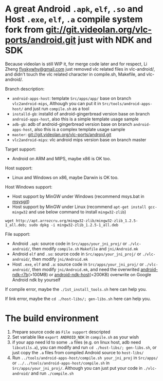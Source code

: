 # A great Android `.apk`, `elf`, `.so` and Host `.exe`, `elf`, `.a` compile system fork from [git://git.videolan.org/vlc-ports/android.git](http://git.videolan.org/?p=vlc-ports/android.git) just with NDK and SDK

Because videolan is still WIP it, for merge code later and for respect, Li Zheng <flyskywhy@gmail.com> just removed vlc related files in vlc-android/, and didn't touch the vlc related character in compile.sh, Makefile, and vlc-android/.

Branch description:

- `android-apps-host`: template `Src/apps/app/` base on branch `vlc2android-mips`, Although you can put it in `Src/tools/android-apps-host/` and just run `compile.sh` as a tool
- `installd-gb`: installd of android-gingerbread version base on branch `android-apps-host`, also this is a simple template usage sample
- `adb-gb`: adb of android-gingerbread version base on branch `android-apps-host`, also this is a complex template usage sample
- `master`: [git://git.videolan.org/vlc-ports/android.git](http://git.videolan.org/?p=vlc-ports/android.git)
- `vlc2android-mips`: vlc android mips version base on branch master

Target support:

- Android on ARM and MIPS, maybe x86 is OK too.

Host support:

- Linux and Windows on x86, maybe Darwin is OK too.

Host Windows support:

- Host support by MinGW under Windows (recommend msys.bat in [msysgit](http://github.com/msysgit/msysgit))
- Host support by MinGW under Linux (recommend `apt-get install gcc-mingw32` and use below command to install `mingw32-zlib`)

`wget http://apt.arrozcru.org/mingw32-zlib/mingw32-zlib_1.2.5-1_all.deb; sudo dpkg -i mingw32-zlib_1.2.5-1_all.deb`


File support:

- Android `.apk`: source code in `Src/apps/your_jni_proj/` or `./vlc-android/`, then modify `compile.sh` `Makefile` and `jni/Android.mk`
- Android `elf` and `.so`: source code in `Src/apps/your_jni_proj/` or `./vlc-android/`, then modify `jni/Android.mk`
- Host `.exe`, `elf` and `.a`: source code in `Src/apps/your_jni_proj/` or `./vlc-android/`, then modify `jni/Android.mk`, and need the overwrited [android-ndk-r7b](http://github.com/flyskywhy/android-ndk-r7b)(>100MB) or [android-ndk-host](http://github.com/flyskywhy/android-ndk-host)(<200KB) overwrite on Google Android ndk by yourself

If compile error, maybe the `./1st_install_tools.sh` here can help you.

If link error, maybe the `cd ./host-libs/; gen-libs.sh` here can help you.

# The build environment

1. Prepare source code as `File support` descripted
2. Set variable like `export ANDROID_NDK` in `compile.sh` as your wish
3. if your app need ld to some `.a` files (e.g. on linux host, adb need `libcutils.a`), you can modify and run `cd ./host-libs/; gen-libs.sh`, or just copy the `.a` files from compiled Android source to `host-libs/`
4. Run `../tools/android-apps-host/compile.sh your_jni_proj` in `Src/apps/` or `../../tools/android-apps-host/compile.sh` in `Src/apps/your_jni_proj/`. Although you can just put your code in `./vlc-android/` and run `./compile.sh`
